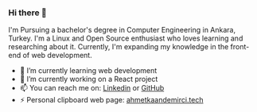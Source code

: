 ### Hi there 👋
I'm Pursuing a bachelor's degree in Computer Engineering in Ankara, Turkey. I'm a Linux and Open Source enthusiast who loves learning and researching about it. Currently, I'm expanding my knowledge in the front-end of web development.


- 🌱 I’m currently learning web development
- 🔭 I’m currently working on a React project
- 📫 You can reach me on: [Linkedin](https://www.linkedin.com/in/ahmet-kaan-demirci-87bb64219/) or [GitHub](github.com/demirciAhmet)
- ⚡ Personal clipboard web page: [ahmetkaandemirci.tech](https://www.ahmetkaandemirci.tech)

<!--
**demirciAhmet/demirciAhmet** is a ✨ _special_ ✨ repository because its `README.md` (this file) appears on your GitHub profile.

Here are some ideas to get you started:

- 🔭 I’m currently working on ...
- 🌱 I’m currently learning ...
- 👯 I’m looking to collaborate on ...
- 🤔 I’m looking for help with ...
- 💬 Ask me about ...
- 📫 How to reach me: ...
- 😄 Pronouns: ...
- ⚡ Fun fact: ...
-->

